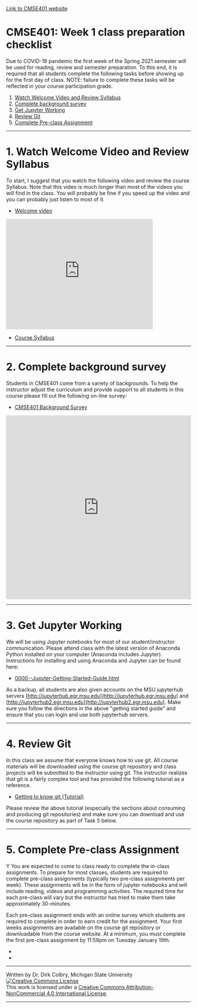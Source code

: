 [Link to CMSE401 website](http://cmse.msu.edu/cmse401/)

#  CMSE401: Week 1 class preparation checklist

Due to COVID-19 pandemic the first week of the Spring 2021 semester will be used for reading, review and semester preparation.  To this end, it is required that all students complete the following tasks before showing up for the first day of class.  NOTE: failure to complete these tasks will be reflected in your course participation grade. 


1. [Watch Welcome Video and Review Syllabus](#Welcome_and_Syllabus)
2. [Complete background survey](#Complete_background_survey)
2. [Get Jupyter Working](#Get-Jupyter-working)
4. [Review Git](#Review-Git)
5. [Complete Pre-class Assignment](#Complete-Pre-class-assignment)


---
<a name=Welcome_and_Syllabus></a>
# 1. Watch Welcome Video and Review Syllabus

To start, I suggest that you watch the following video and review the course Syllabus. Note that this video is much longer than most of the videos you will find in the class.  You will probably be fine if you speed up the video and you can probably just listen to most of it. 

- [Welcome video](https://youtu.be/fi8xWrs3QEA)





<iframe
    width="400"
    height="300"
    src="https://www.youtube.com/embed/fi8xWrs3QEA?cc_load_policy=True"
    frameborder="0"
    allowfullscreen
></iframe>




- [Course Syllabus](https://msu-cmse-courses.github.io/mth314-s21-student/Syllabus)

---
<a name=Complete_background_survey></a>
# 2. Complete background survey

Students in CMSE401 come from a variety of backgrounds.  To help the instructor adjust the curriculum and provide support to all students in this course please fill out the following on-line survey:

- [CMSE401 Background Survey](https://forms.office.com/Pages/ResponsePage.aspx?id=MHEXIi9k2UGSEXQjetVofVsFhDFfo_lLkU7qIzY8I4ZUMlJQN1BJSzJIQlFRVE5INlNKUjVQTDBFQy4u)





<iframe 
	src="https://forms.office.com/Pages/ResponsePage.aspx?id=MHEXIi9k2UGSEXQjetVofVsFhDFfo_lLkU7qIzY8I4ZUMlJQN1BJSzJIQlFRVE5INlNKUjVQTDBFQy4u&embed=true" 
	width="100%" 
	height="500px" 
	frameborder="0" 
	marginheight="0" 
	marginwidth="0">
	Loading...
</iframe>




---
<a name=Get-Jupyter-working></a>
# 3. Get Jupyter Working

We will be using Jupyter notebooks for most of our student/instructor communication. Please attend class with the latest version of Anaconda Python installed on your computer (Anaconda includes Jupyter). Instructions for installing and using Anaconda and Jupyter can be found here:

- [0000--Jupyter-Getting-Started-Guide.html](https://msu-cmse-courses.github.io/mth314-F20-student/assignments/0000--Jupyter-Getting-Started-Guide.html)

As a backup, all students are also given accounts on the MSU jupyterhub servers [http://jupyterhub.egr.msu.edu](http://jupyterhub.egr.msu.edu) and [http://jupyterhub2.egr.msu.edu](http://jupyterhub2.egr.msu.edu).  Make sure you follow the directions in the above "getting started guide" and ensure that you can login and use both jupyterhub servers. 


---
<a name=Review-Git></a>
# 4. Review Git


In this class we assume that everyone knows how to use git. All course materials will be downloaded using the course git repository and class projects will be submitted to the instructor using git.  The instructor realizes that git is a fairly complex tool and has provided the following tutorial as a reference. 

- [Getting to know git (Tutorial)](https://msu-cmse-courses.github.io/cmse802-f20-student/0000--Jupyter-Getting-Started-Guide.html)

Please review the above tutorial (especially the sections about consuming and producing git repositories) and make sure you can download and use the course repository as part of Task 5 below. 


---
<a name=Complete-Pre-class-assignment></a>

# 5. Complete Pre-class Assignment

Y
You are expected to come to class ready to complete the in-class assignments.  To prepare for most classes, students are required to complete pre-class assignments (typically two pre-class assignments per week).  These assignments will be in the form of jupyter notebooks and will include reading, videos and programming activities.  The required time for each pre-class will vary but the instructor has tried to make them take approximately 30-minutes.  

Each pre-class assignment ends with an online survey which students are required to complete in order to earn credit for the assignment.  Your first weeks assignments are available on the course git repository or downloadable from the course website.  At a minimum, you must complete the first pre-class assignment by 11:59pm on Tuesday January 19th. 

- []()
- []()


----

Written by Dr. Dirk Colbry, Michigan State University
<a rel="license" href="http://creativecommons.org/licenses/by-nc/4.0/"><img alt="Creative Commons License" style="border-width:0" src="https://i.creativecommons.org/l/by-nc/4.0/88x31.png" /></a><br />This work is licensed under a <a rel="license" href="http://creativecommons.org/licenses/by-nc/4.0/">Creative Commons Attribution-NonCommercial 4.0 International License</a>.

----
